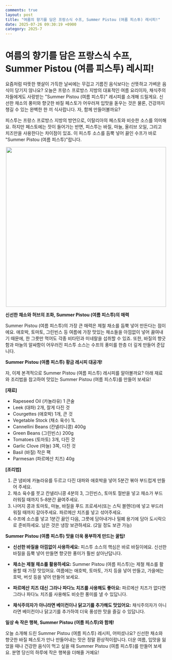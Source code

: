 ```yaml
---
comments: true
layout: post
title: "여름의 향기를 담은 프랑스식 수프, Summer Pistou (여름 피스투) 레시피!"
date: 2025-07-26 09:30:19 +0900
category: 2025-7
---
```


# 여름의 향기를 담은 프랑스식 수프, Summer Pistou (여름 피스투) 레시피!

요즘처럼 따뜻한 햇살이 가득한 날씨에는 무겁고 기름진 음식보다는 산뜻하고 가벼운 음식이 당기지 않나요? 오늘은 프랑스 프로방스 지방의 대표적인 여름 요리이자, 채식주의자들에게도 사랑받는 "Summer Pistou (여름 피스투)" 레시피를 소개해 드릴게요. 신선한 채소의 풍미와 향긋한 바질 페스토가 어우러져 입맛을 돋우는 것은 물론, 건강까지 챙길 수 있는 완벽한 한 끼 식사랍니다. 자, 함께 만들어볼까요?

피스투는 프랑스 프로방스 지방의 방언으로, 이탈리아의 페스토와 비슷한 소스를 의미해요. 하지만 페스토에는 잣이 들어가는 반면, 피스투는 바질, 마늘, 올리브 오일, 그리고 치즈만을 사용한다는 차이점이 있죠. 이 피스투 소스를 듬뿍 넣어 끓인 수프가 바로 "Summer Pistou (여름 피스투)"랍니다.

<center>
<img src="https://www.themealdb.com/images/media/meals/rqtxvr1511792990.jpg" width="500">
</center>

**신선한 채소와 허브의 조화, Summer Pistou (여름 피스투)의 매력**

Summer Pistou (여름 피스투)의 가장 큰 매력은 제철 채소를 듬뿍 넣어 만든다는 점이에요. 애호박, 토마토, 그린빈스 등 여름에 가장 맛있는 채소들을 아낌없이 넣어 끓여내기 때문에, 한 그릇만 먹어도 각종 비타민과 미네랄을 섭취할 수 있죠. 또한, 바질의 향긋함과 마늘의 알싸함이 어우러진 피스투 소스는 수프의 풍미를 한층 더 깊게 만들어 준답니다.

**Summer Pistou (여름 피스투) 황금 레시피 대공개!**

자, 이제 본격적으로 Summer Pistou (여름 피스투) 레시피를 알아볼까요? 아래 재료와 조리법을 참고하여 맛있는 Summer Pistou (여름 피스투)를 만들어 보세요!

**[재료]**

*   Rapeseed Oil (카놀라유) 1 큰술
*   Leek (대파) 2개, 잘게 다진 것
*   Courgettes (애호박) 1개, 큰 것
*   Vegetable Stock (채소 육수) 1L
*   Cannellini Beans (칸넬리니콩) 400g
*   Green Beans (그린빈스) 200g
*   Tomatoes (토마토) 3개, 다진 것
*   Garlic Clove (마늘) 3쪽, 다진 것
*   Basil (바질) 작은 팩
*   Parmesan (파르메산 치즈) 40g

**[조리법]**

1.  큰 냄비에 카놀라유를 두르고 다진 대파와 애호박을 넣어 5분간 볶아 부드럽게 만들어 주세요.
2.  채소 육수를 붓고 칸넬리니콩 4분의 3, 그린빈스, 토마토 절반을 넣고 채소가 부드러워질 때까지 5-8분간 끓여주세요.
3.  나머지 콩과 토마토, 마늘, 바질을 푸드 프로세서(또는 스틱 블렌더)에 넣고 부드러워질 때까지 갈아주세요. 파르메산 치즈를 넣고 섞어주세요.
4.  수프에 소스를 넣고 1분간 끓인 다음, 그릇에 담아내거나 밀폐 용기에 담아 도시락으로 준비하세요. 남은 것은 냉장 보관하세요. (2일 정도 보관 가능)

**Summer Pistou (여름 피스투) 맛을 더욱 풍부하게 만드는 꿀팁!**

*   **신선한 바질을 아낌없이 사용하세요:** 피스투 소스의 핵심은 바로 바질이에요. 신선한 바질을 듬뿍 넣어 만들면 향긋한 풍미가 훨씬 살아난답니다.

*   **채소는 제철 채소를 활용하세요:** Summer Pistou (여름 피스투)는 제철 채소를 활용할 때 가장 맛있어요. 여름에는 애호박, 토마토, 가지 등을 넣어 만들고, 가을에는 호박, 버섯 등을 넣어 만들어 보세요.

*   **파르메산 치즈 대신 그라나 파다노 치즈를 사용해도 좋아요:** 파르메산 치즈가 없다면 그라나 파다노 치즈를 사용해도 비슷한 풍미를 낼 수 있답니다.

*   **채식주의자가 아니라면 베이컨이나 닭고기를 추가해도 맛있어요:** 채식주의자가 아니라면 베이컨이나 닭고기를 추가하여 더욱 풍성한 맛을 즐길 수 있답니다.

**일상 속 작은 행복, Summer Pistou (여름 피스투)와 함께!**

오늘 소개해 드린 Summer Pistou (여름 피스투) 레시피, 어떠셨나요? 신선한 채소와 향긋한 바질 페스토가 만나 만들어내는 맛은 정말 환상적이랍니다. 더운 여름, 입맛을 잃었을 때나 건강한 음식이 먹고 싶을 때 Summer Pistou (여름 피스투)를 만들어 보세요. 분명 당신의 하루에 작은 행복을 더해줄 거예요!
